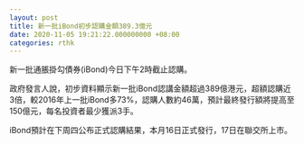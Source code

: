 ```yaml
---
layout: post
title: 新一批iBond初步認購金額389.3億元　
date: 2020-11-05 19:21:22.000000000 +08:00
categories: rthk
---
```


新一批通脹掛勾債券(iBond)今日下午2時截止認購。

政府發言人說，初步資料顯示新一批iBond認講金額超過389億港元，超額認購近3倍，較2016年上一批iBond多73%，認購人數約46萬，預計最終發行額將提高至150億元，每名投資者最少獲派3手。

iBond預計在下周四公布正式認購結果，本月16日正式發行，17日在聯交所上市。

